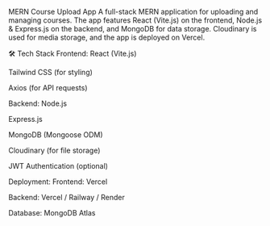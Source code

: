 MERN Course Upload App
A full-stack MERN application for uploading and managing courses. The app features React (Vite.js) on the frontend, Node.js & Express.js on the backend, and MongoDB for data storage. Cloudinary is used for media storage, and the app is deployed on Vercel.

🛠 Tech Stack
Frontend:
React (Vite.js)

Tailwind CSS (for styling)

Axios (for API requests)

Backend:
Node.js

Express.js

MongoDB (Mongoose ODM)

Cloudinary (for file storage)

JWT Authentication (optional)

Deployment:
Frontend: Vercel

Backend: Vercel / Railway / Render

Database: MongoDB Atlas







